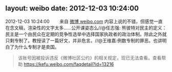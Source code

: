 layout: weibo
date: 2012-12-03 10:24:00
---
<meta name="referrer" content="no-referrer" />

2012-12-03 10:24:00  &nbsp;&nbsp;&nbsp;&nbsp;&nbsp;&nbsp; 来自 <a href="http://weibo.com/" rel="nofollow">微博 weibo.com</a>
内容上说的不错，但感觉一直在念文稿，渲染性的文字太多……公开课姿态么//@任志强: 熊彼特对民主的定义：民主是一个由民众在定期的竞争性选举中选择国家执政者的政治体制。除此之外就只剩专制了。教授读了一篇好文，并非危言。//@王维嘉:例数专制的罪恶。也讲明白了为什么专制才是卖国。
>  该账号因被投诉违反《微博社区公约》的相关规定，现已无法查看。查看帮助 https://kefu.weibo.com/faqdetail?id=13216
